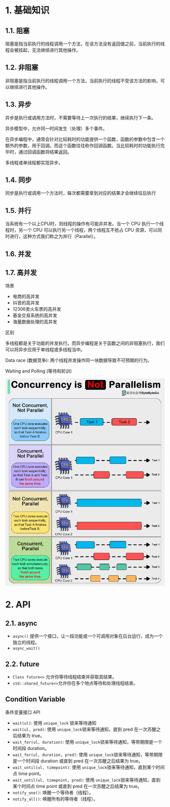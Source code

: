 <!--
 * @Author: JohnJeep
 * @Date: 2021-08-08 01:18:00
 * @LastEditTime: 2022-04-07 18:08:48
 * @LastEditors: DESKTOP-0S33AUT
 * @Description: 多线程并发
-->

# 1. 基础知识

## 1.1. 阻塞

阻塞是指当前执行的线程调用一个方法，在该方法没有返回值之前，当前执行的线程会被挂起，无法继续进行其他操作。

## 1.2. 非阻塞

非阻塞是指当前执行的线程调用一个方法，当前执行的线程不受该方法的影响，可以继续进行其他操作。

## 1.3. 异步

异步是执行或调用方法时，不需要等待上一次执行的结果，继续执行下一条。

异步模型中，允许同一时间发生（处理）多个事件。

在异步编程中，通常会针对比较耗时的功能提供一个函数，函数的参数中包含一个额外的参数，用于回调。而这个函数往往称作回调函数。当比较耗时的功能执行完毕时，通过回调函数将结果返回。

多线程或单线程都实现异步。



## 1.4. 同步

同步是执行或调用一个方法时，每次都需要拿到对应的结果才会继续往后执行

## 1.5. 并行

当系统有一个以上CPU时，则线程的操作有可能非并发。当一个 CPU 执行一个线程时，另一个 CPU 可以执行另一个线程，两个线程互不抢占 CPU 资源，可以同时进行，这种方式我们称之为并行（Parallel）。



## 1.6. 并发



## 1.7. 高并发

场景

- 电商的高并发
- 抖音的高并发
- 12306卖火车票的高并发
- 基金交易系统的高并发
- 海量数据处理的高并发





区别

多线程都是关于功能的并发执行。而异步编程是关于函数之间的非阻塞执行，我们可以将异步应用于单线程或多线程当中。



Data race (数据竞争): 两个线程并发操作同一块数据导致不可预期的行为。



Waiting and Polling (等待和轮训)


![Alt text](figures/concurrent-parallel.gif)

# 2. API 

## 2.1. async

- `async()` 提供一个接口，让一段功能或一个可调用对象在后台运行，成为一个独立的线程。
- `async_wait()`

## 2.2. future
- `Class future<>` 允许你等待线程结束并获取其结果。
- `std::shared_future<>`允许你在多个地点等待和处理线程结束。

##  Condition Variable

条件变量接口 API

- `wait(ul)`: 使用 `unique_lock` 锁来等待通知
- `wait(ul, pred)`: 使用 `unique_lock`锁来等待通知，直到 pred 在一次苏醒之后结果为 true。
- `wait_for(ul, duration)`: 使用 `unique_lock`锁来等待通知，等带期限是一个时间段 duration。
- `wait_for(ul, duration, pred)`: 使用 `unique_lock`锁来等待通知，等带期限是一个时间段 duration 或直到 pred 在一次苏醒之后结果为 true。
- `wait_until(ul, timepoint)`: 使用 `unique_lock`锁来等待通知，直到某个时间点 time point。
- `wait_until(ul, timepoint, pred)`: 使用 `unique_lock`锁来等待通知，直到某个时间点 time point 或直到 pred 在一次苏醒之后结果为 true。
- `notify_one()`: 唤醒一个等待者（线程）。
- `notify_all()`: 唤醒所有的等待者（线程）。